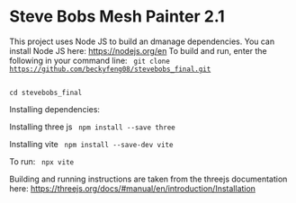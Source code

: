 # Steve Bobs Mesh Painter 2.1

This project uses Node JS to build an dmanage dependencies. You can install Node JS here: https://nodejs.org/en
To build and run, enter the following in your command line:
<code> git clone https://github.com/beckyfeng08/stevebobs_final.git</code>

<code>
cd stevebobs_final
</code>

Installing dependencies:

Installing three js
<code> 
npm install --save three
</code>

Installing vite
<code>
npm install --save-dev vite
</code>

To run:
<code>
npx vite
</code>

Building and running instructions are taken from the threejs documentation here: https://threejs.org/docs/#manual/en/introduction/Installation

